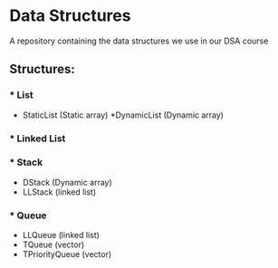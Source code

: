 # Data Structures
A repository containing the data structures we use in our DSA course

## Structures:

### * List
  * StaticList (Static array)
  *DynamicList (Dynamic array)
  
### * Linked List

### * Stack
  * DStack (Dynamic array)
  * LLStack (linked list)

### * Queue
  * LLQueue (linked list)
  * TQueue (vector)
  * TPriorityQueue (vector)
